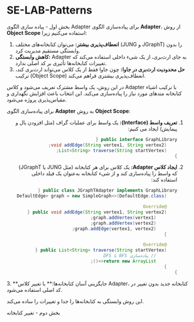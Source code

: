 # SE-LAB-Patterns
بخش اول - پیاده سازی الگوی Adapter
برای پیاده‌سازی الگوی **Adapter**، از روش **Object Scope** استفاده می‌کنیم زیرا:

1. **انعطاف‌پذیری بیشتر:** می‌توان کتابخانه‌های مختلف (JUNG و JGraphT) را بدون وابستگی مستقیم مدیریت کرد.
2. **کاهش وابستگی:** Adapter به جای ارث‌بری، از یک شیء داخلی استفاده می‌کند که تغییرات کتابخانه‌ها تأثیری بر کد اصلی ندارد.
3. **حل محدودیت ارث‌بری در جاوا:** چون جاوا فقط از یک کلاس می‌تواند ارث‌بری کند، ترکیب (Object Scope) انعطاف‌پذیری بیشتری فراهم می‌کند.

در این روش، یک واسط مشترک تعریف می‌شود و کلاس Adapter با ترکیب اشیاء کتابخانه متدهای مورد نیاز را پیاده‌سازی می‌کند. این انتخاب باعث افزایش نگهداری و مقیاس‌پذیری پروژه می‌شود.


برای پیاده‌سازی الگوی **Adapter** به روش **Object Scope**:
<div style="direction: rtl; text-align: right;">

1. **تعریف واسط (Interface):** یک واسط برای عملیات گراف (مثل افزودن یال و پیمایش) ایجاد می کنیم:
   ```java
   public interface GraphLibrary {
       void addEdge(String vertex1, String vertex2);
       List<String> traverse(String startVertex);
   }
   ```

2. **ایجاد کلاس Adapter:** یک کلاس برای هر کتابخانه (مثل JUNG یا JGraphT) که واسط را پیاده‌سازی کند و از شیء کتابخانه به‌عنوان یک فیلد داخلی استفاده کند:
   ```java
   public class JGraphTAdapter implements GraphLibrary {
       private Graph<String, DefaultEdge> graph = new SimpleGraph<>(DefaultEdge.class);

       @Override
       public void addEdge(String vertex1, String vertex2) {
           graph.addVertex(vertex1);
           graph.addVertex(vertex2);
           graph.addEdge(vertex1, vertex2);
       }

       @Override
       public List<String> traverse(String startVertex) {
           // پیاده‌سازی BFS یا DFS
           return new ArrayList<>();
       }
   }
   ```
</div>
3. **جایگزینی آسان کتابخانه‌ها:** با تغییر کلاس Adapter، کتابخانه جدید بدون تغییر در کد اصلی استفاده می‌شود.

این روش وابستگی به کتابخانه‌ها را جدا و تغییرات را ساده می‌کند.


بخش دوم - تغییر کتابخانه
